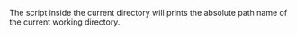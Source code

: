 The script inside the current directory will prints the absolute path name of the current working directory.
